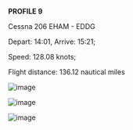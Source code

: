 **PROFILE 9**

Cessna 206 EHAM - EDDG

Depart: 14:01, Arrive: 15:21;

Speed: 128.08 knots;

Flight distance: 136.12 nautical miles

![image](https://github.com/user-attachments/assets/c80d0c3c-b5f4-4096-ac26-287b252e0c31)

![image](https://github.com/user-attachments/assets/f0347991-a94b-4106-8dc3-5db180f6689b)

![image](https://github.com/user-attachments/assets/1b859103-c747-4b9d-905d-5723325e5d6d)
